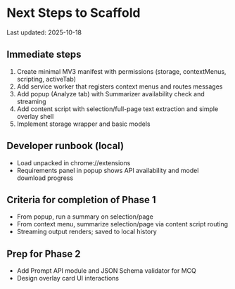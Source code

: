 # Next Steps to Scaffold

Last updated: 2025-10-18

## Immediate steps
1. Create minimal MV3 manifest with permissions (storage, contextMenus, scripting, activeTab)
2. Add service worker that registers context menus and routes messages
3. Add popup (Analyze tab) with Summarizer availability check and streaming
4. Add content script with selection/full-page text extraction and simple overlay shell
5. Implement storage wrapper and basic models

## Developer runbook (local)
- Load unpacked in chrome://extensions
- Requirements panel in popup shows API availability and model download progress

## Criteria for completion of Phase 1
- From popup, run a summary on selection/page
- From context menu, summarize selection/page via content script routing
- Streaming output renders; saved to local history

## Prep for Phase 2
- Add Prompt API module and JSON Schema validator for MCQ
- Design overlay card UI interactions
